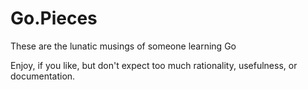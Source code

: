 # Go.Pieces

These are the lunatic musings of someone learning Go

Enjoy, if you like, but don't expect too much rationality, usefulness, or documentation.
